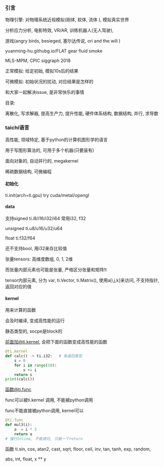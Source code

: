 ### 引言

物理引擎: 对物理系统近视模拟(刚体, 软体, 流体 ), 模拟真实世界

分析应力分析, 电影特效, VR/AR, 训练机器人(无人驾驶), 

游戏(angry birds, besieged, 塞尔达传说, ori and the will ) 

yuanming-hu.githubg.io/FLAT   gear   fluid  smoke 

MLS-MPM, CPIC siggraph 2018

正常模拟: 给定初始, 模拟10s后的结果

可微模拟: 初始状况的扰动, 对应结果是怎样的

和大家一起解决issue, 是非常快乐的事情

目录:

离散化, 写求解器, 提高生产力, 提升性能, 硬件体系结构, 数据结构, 并行, 求导数



### taichi语言

高性能, 领域特定, 基于python的计算机图形学的语言

用于写图形算法的, 可用于多个机器(只要装有)

面向对象的, 自动并行的, megakernel

稀疏数据结构, 可微编程

#### 初始化

ti.init(arch=ti.gpu) try cuda/metal/opengl



#### data 

支持signed ti.i8/i16/i32/i64	常用i32, f32

unsigned ti.u8/u16/u32/u64

float			ti.f32/f64

还不支持bool, 用i32来存比较值

张量tensors: 高维度数组, 0, 1, 2维

而张量内部元素也可能是张量, 严格区分张量和矩阵!t

tensor内部元素, 分为 var, ti.Vector, ti.Matrix(), 使用a[i,j,k]来访问, 不支持指针, 返回对应的值



#### kernel

用来计算的函数

会及时编译, 变成高性能的运行

静态类型的, socpe是block的

前面加@ti.kernel, 会把下面的函数变成高性能的函数

```python
@ti.kernel
def calc() -> ti.i32:	# 有返回类型
    s = 0
    for i in range(10):
        s += i
    return s
print(calc())
```

函数@ti.func

func可以被ti.kernel 调用, 不能被python调用

func不能直接被python调用, kernel可以

```python
@ti.func
def mul3(i):
    a  = i * 3
    return a
# 强行inline, 不能递归, 只能一个return
```

函数 ti.sin, cos, atan2, cast, sqrt, floor, ceil, inv, tan, tanh, exp, random, 

abs, int, float, x ** y












